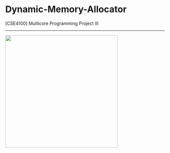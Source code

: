 # Dynamic-Memory-Allocator
[CSE4100] Multicore Programming Project III

----

<img width="355" src="https://github.com/SSEO5/Dynamic-Memory-Allocator/assets/97823296/79ebb098-28f5-4c0b-8f43-d6e8932ff7ea">
